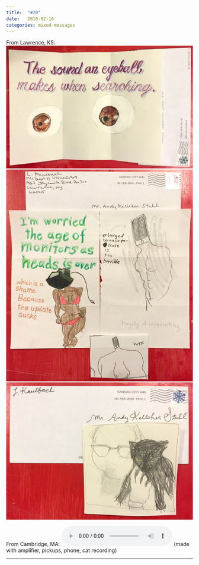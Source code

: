 ```yaml
---
title:  "#20"
date:   2016-02-16
categories: mixed-messages
---
```

From Lawrence, KS:
![](/assets/mm/2-16-16-1.jpg) 
![](/assets/mm/2-16-16-2.jpg) 
![](/assets/mm/2-16-16-3.jpg) 


From Cambridge, MA:
<audio controls="controls">
	<a href="/assets/mm/2-16-16.mp3">2-16-16.mp3</a>
	<source src="/assets/mm/2-16-16.mp3" type="audio/wav">
</audio>
(made with amplifier, pickups, phone, cat recording)

***